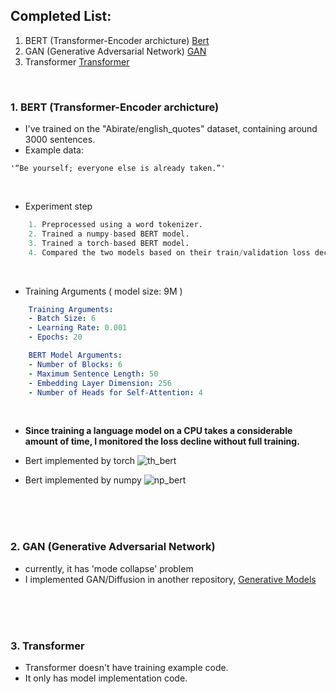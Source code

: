 ## Completed List:

1. BERT (Transformer-Encoder archicture) [Bert](#bert) 
2. GAN (Generative Adversarial Network) [GAN](#gan)
3. Transformer [Transformer](#transformer)

</br>

### 1. **BERT (Transformer-Encoder archicture)** <a name="bert"></a>
- I've trained on the "Abirate/english_quotes" dataset, containing around 3000 sentences.
- Example data:
```
'“Be yourself; everyone else is already taken.”' 
```

</br>

- Experiment step
```python
    1. Preprocessed using a word tokenizer.
    2. Trained a numpy-based BERT model.
    3. Trained a torch-based BERT model.
    4. Compared the two models based on their train/validation loss decline.
```

</br>

- Training Arguments ( model size: 9M )
```yaml
    Training Arguments:
    - Batch Size: 6
    - Learning Rate: 0.001
    - Epochs: 20

    BERT Model Arguments:
    - Number of Blocks: 6
    - Maximum Sentence Length: 50
    - Embedding Layer Dimension: 256
    - Number of Heads for Self-Attention: 4
```

</br>

- **Since training a language model on a CPU takes a considerable amount of time, I monitored the loss decline without full training.**

- Bert implemented by torch
![th_bert](https://github.com/naye971012/numpy_transformer/assets/74105909/5b9351d3-7b77-4621-9cff-680a5a92cfb4)

- Bert implemented by numpy
![np_bert](https://github.com/naye971012/numpy_transformer/assets/74105909/41913c50-031e-47bc-8162-b974710b5c88)

</br>
</br>
</br>

### 2. **GAN (Generative Adversarial Network)** <a name="gan"></a>
- currently, it has 'mode collapse' problem
- I implemented GAN/Diffusion in another repository, [Generative Models](https://github.com/naye971012/Generative_models)

</br>
</br>
</br>

### 3. **Transformer** <a name="transformer"></a>
- Transformer doesn't have training example code.
- It only has model implementation code.